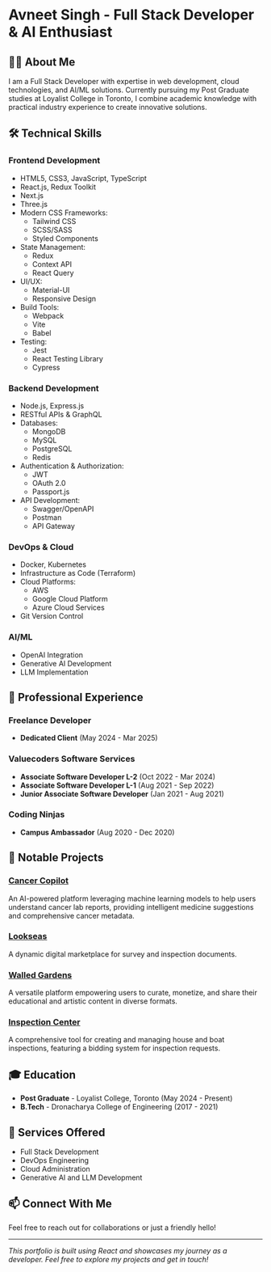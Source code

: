 # Avneet Singh - Full Stack Developer & AI Enthusiast

## 👨‍💻 About Me

I am a Full Stack Developer with expertise in web development, cloud technologies, and AI/ML solutions. Currently pursuing my Post Graduate studies at Loyalist College in Toronto, I combine academic knowledge with practical industry experience to create innovative solutions.

## 🛠️ Technical Skills

### Frontend Development

- HTML5, CSS3, JavaScript, TypeScript
- React.js, Redux Toolkit
- Next.js
- Three.js
- Modern CSS Frameworks:
  - Tailwind CSS
  - SCSS/SASS
  - Styled Components
- State Management:
  - Redux
  - Context API
  - React Query
- UI/UX:
  - Material-UI
  - Responsive Design
- Build Tools:
  - Webpack
  - Vite
  - Babel
- Testing:
  - Jest
  - React Testing Library
  - Cypress

### Backend Development

- Node.js, Express.js
- RESTful APIs & GraphQL
- Databases:
  - MongoDB
  - MySQL
  - PostgreSQL
  - Redis
- Authentication & Authorization:
  - JWT
  - OAuth 2.0
  - Passport.js
- API Development:
  - Swagger/OpenAPI
  - Postman
  - API Gateway

### DevOps & Cloud

- Docker, Kubernetes
- Infrastructure as Code (Terraform)
- Cloud Platforms:
  - AWS
  - Google Cloud Platform
  - Azure Cloud Services
- Git Version Control

### AI/ML

- OpenAI Integration
- Generative AI Development
- LLM Implementation

## 💼 Professional Experience

### Freelance Developer

- **Dedicated Client** (May 2024 - Mar 2025)

### Valuecoders Software Services

- **Associate Software Developer L-2** (Oct 2022 - Mar 2024)
- **Associate Software Developer L-1** (Aug 2021 - Sep 2022)
- **Junior Associate Software Developer** (Jan 2021 - Aug 2021)

### Coding Ninjas

- **Campus Ambassador** (Aug 2020 - Dec 2020)

## 🚀 Notable Projects

### [Cancer Copilot](https://cancer-copilot.ai/)

An AI-powered platform leveraging machine learning models to help users understand cancer lab reports, providing intelligent medicine suggestions and comprehensive cancer metadata.

### [Lookseas](https://lookseas.com/)

A dynamic digital marketplace for survey and inspection documents.

### [Walled Gardens](https://walledgardens.ai/)

A versatile platform empowering users to curate, monetize, and share their educational and artistic content in diverse formats.

### [Inspection Center](https://my-inspection-center.vercel.app/)

A comprehensive tool for creating and managing house and boat inspections, featuring a bidding system for inspection requests.

## 🎓 Education

- **Post Graduate** - Loyalist College, Toronto (May 2024 - Present)
- **B.Tech** - Dronacharya College of Engineering (2017 - 2021)

## 🌟 Services Offered

- Full Stack Development
- DevOps Engineering
- Cloud Administration
- Generative AI and LLM Development

## 📫 Connect With Me

Feel free to reach out for collaborations or just a friendly hello!

---

_This portfolio is built using React and showcases my journey as a developer. Feel free to explore my projects and get in touch!_
